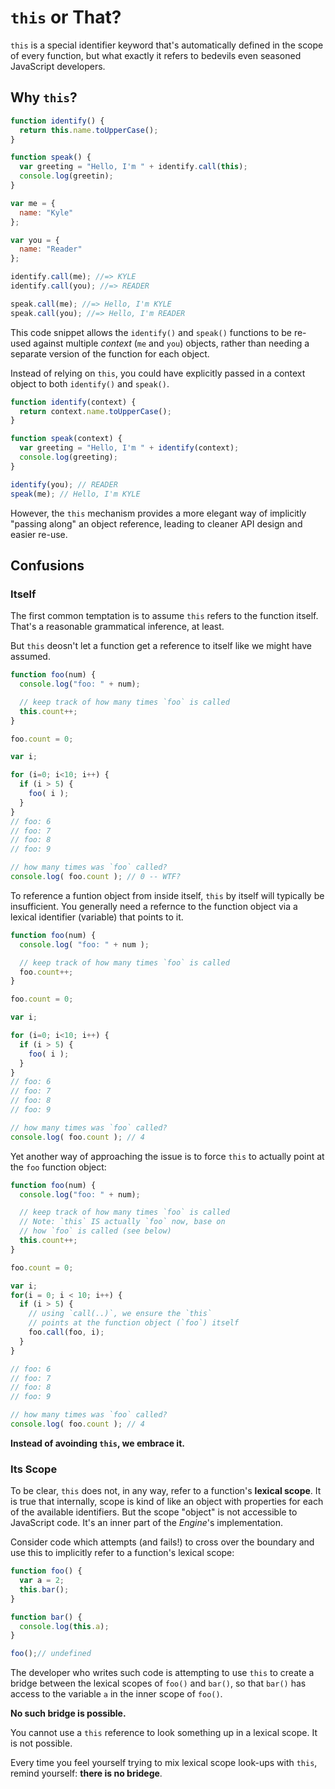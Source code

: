 # `this` or That?

`this` is a special identifier keyword that's automatically defined in the scope of every function, but what exactly it refers to bedevils even seasoned JavaScript developers.

## Why `this`?

``` javascript
function identify() {
  return this.name.toUpperCase();
}

function speak() {
  var greeting = "Hello, I'm " + identify.call(this);
  console.log(greetin);
}

var me = {
  name: "Kyle"
};

var you = {
  name: "Reader"
};

identify.call(me); //=> KYLE
identify.call(you); //=> READER

speak.call(me); //=> Hello, I'm KYLE
speak.call(you); //=> Hello, I'm READER
```

This code snippet allows the `identify()` and `speak()` functions to be re-used against multiple *context* (`me` and `you`) objects, rather than needing a separate version of the function for each object.

Instead of relying on `this`, you could have explicitly passed in a context object to both `identify()` and `speak()`.

``` javascript
function identify(context) {
  return context.name.toUpperCase();
}

function speak(context) {
  var greeting = "Hello, I'm " + identify(context);
  console.log(greeting);
}

identify(you); // READER
speak(me); // Hello, I'm KYLE
```

However, the `this` mechanism provides a more elegant way of implicitly "passing along" an object reference, leading to cleaner API design and easier re-use.

## Confusions

### Itself

The first common temptation is to assume `this` refers to the function itself. That's a reasonable grammatical inference, at least.

But `this` deosn't let a function get a reference to itself like we might have assumed.

``` javascript
function foo(num) {
  console.log("foo: " + num);

  // keep track of how many times `foo` is called
  this.count++;
}

foo.count = 0;

var i;

for (i=0; i<10; i++) {
  if (i > 5) {
    foo( i );
  }
}
// foo: 6
// foo: 7
// foo: 8
// foo: 9

// how many times was `foo` called?
console.log( foo.count ); // 0 -- WTF?
```

To reference a funtion object from inside itself, `this` by itself will typically be insufficient. You generally need a refernce to the function object via a lexical identifier (variable) that points to it.

``` javascript
function foo(num) {
  console.log( "foo: " + num );

  // keep track of how many times `foo` is called
  foo.count++;
}

foo.count = 0;

var i;

for (i=0; i<10; i++) {
  if (i > 5) {
    foo( i );
  }
}
// foo: 6
// foo: 7
// foo: 8
// foo: 9

// how many times was `foo` called?
console.log( foo.count ); // 4
```

Yet another way of approaching the issue is to force `this` to actually point at the `foo` function object:

``` javascript
function foo(num) {
  console.log("foo: " + num);

  // keep track of how many times `foo` is called
  // Note: `this` IS actually `foo` now, base on
  // how `foo` is called (see below)
  this.count++;
}

foo.count = 0;

var i;
for(i = 0; i < 10; i++) {
  if (i > 5) {
    // using `call(..)`, we ensure the `this`
    // points at the function object (`foo`) itself
    foo.call(foo, i);
  }
}

// foo: 6
// foo: 7
// foo: 8
// foo: 9

// how many times was `foo` called?
console.log( foo.count ); // 4
```

**Instead of avoinding `this`, we embrace it.**

### Its Scope

To be clear, `this` does not, in any way, refer to a function's **lexical scope**. It is true that internally, scope is kind of like an object with properties for each of the available identifiers. But the scope "object" is not accessible to JavaScript code. It's an inner part of the *Engine*'s implementation.

Consider code which attempts (and fails!) to cross over the boundary and use this to implicitly refer to a function's lexical scope:

``` javascript
function foo() {
  var a = 2;
  this.bar();
}

function bar() {
  console.log(this.a);
}

foo();// undefined
```

The developer who writes such code is attempting to use `this` to create a bridge between the lexical scopes of `foo()` and `bar()`, so that `bar()` has access to the variable `a` in the inner scope of `foo()`.

**No such bridge is possible.**

You cannot use a `this` reference to look something up in a lexical scope. It is not possible.

Every time you feel yourself trying to mix lexical scope look-ups with `this`, remind yourself: **there is no bridege**.
